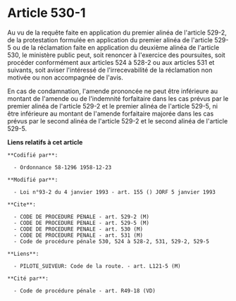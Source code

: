 # Article 530-1

Au vu de la requête faite en application du premier alinéa de l'article 529-2, de la protestation formulée en application du
premier alinéa de l'article 529-5 ou de la réclamation faite en application du deuxième alinéa de l'article 530, le ministère
public peut, soit renoncer à l'exercice des poursuites, soit procéder conformément aux articles 524 à 528-2 ou aux articles
531 et suivants, soit aviser l'intéressé de l'irrecevabilité de la réclamation non motivée ou non accompagnée de l'avis.

En cas de condamnation, l'amende prononcée ne peut être inférieure au montant de l'amende ou de l'indemnité forfaitaire dans
les cas prévus par le premier alinéa de l'article 529-2 et le premier alinéa de l'article 529-5, ni être inférieure au
montant de l'amende forfaitaire majorée dans les cas prévus par le second alinéa de l'article 529-2 et le second alinéa de
l'article 529-5.

**Liens relatifs à cet article**

	**Codifié par**:

	  - Ordonnance 58-1296 1958-12-23

	**Modifié par**:

	  - Loi n°93-2 du 4 janvier 1993 - art. 155 () JORF 5 janvier 1993

	**Cite**:

	  - CODE DE PROCEDURE PENALE - art. 529-2 (M)
	  - CODE DE PROCEDURE PENALE - art. 529-5 (M)
	  - CODE DE PROCEDURE PENALE - art. 530 (M)
	  - CODE DE PROCEDURE PENALE - art. 531 (M)
	  - Code de procédure pénale 530, 524 à 528-2, 531, 529-2, 529-5

	**Liens**:

	  - PILOTE_SUIVEUR: Code de la route. - art. L121-5 (M)

	**Cité par**:

	  - Code de procédure pénale - art. R49-18 (VD)
